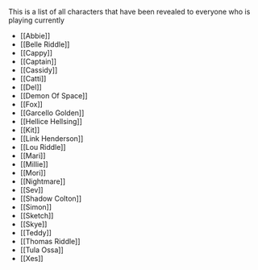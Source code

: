This is a list of all characters that have been revealed to everyone who is playing currently

- [[Abbie]]
- [[Belle Riddle]]
- [[Cappy]]
- [[Captain]]
- [[Cassidy]]
- [[Catti]]
- [[Del]]
- [[Demon Of Space]]
- [[Fox]]
- [[Garcello Golden]]
- [[Hellice Hellsing]] 
- [[Kit]]
- [[Link Henderson]]
- [[Lou Riddle]]
- [[Mari]]
- [[Millie]]
- [[Mori]]
- [[Nightmare]]
- [[Sev]]
- [[Shadow Colton]]
- [[Simon]]
- [[Sketch]]
- [[Skye]]
- [[Teddy]]
- [[Thomas Riddle]]
- [[Tula Ossa]]
- [[Xes]]
